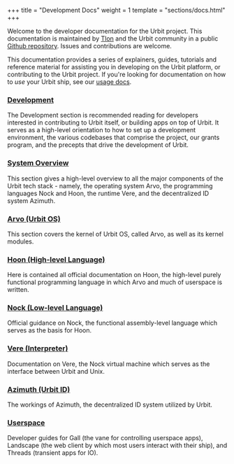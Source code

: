 +++
title = "Development Docs"
weight = 1
template = "sections/docs.html"
+++

Welcome to the developer documentation for the Urbit project. This documentation
is maintained by [Tlon](https://tlon.io) and the Urbit community in a public
[Github repository](https://github.com/urbit/docs). Issues and contributions are
welcome.

This documentation provides a series of explainers, guides, tutorials and
reference material for assisting you in developing on the Urbit platform, or
contributing to the Urbit project. If you're looking for documentation on how to
*use* your Urbit ship, see our [usage docs](/using/_index).

### [Development](/docs/development/_index)

The Development section is recommended reading for developers interested in
contributing to Urbit itself, or building apps on top of Urbit. It serves as a
high-level orientation to how to set up a development environment, the various
codebases that comprise the project, our grants program, and the precepts that
drive the development of Urbit.

### [System Overview](/docs/system-overview/_index)

This section gives a high-level overview to all the major components of the
Urbit tech stack - namely, the operating system Arvo, the programming languages
Nock and Hoon, the runtime Vere, and the decentralized ID system Azimuth.

### [Arvo (Urbit OS)](/docs/arvo/_index)

This section covers the kernel of Urbit OS, called Arvo, as well as its kernel modules.

### [Hoon (High-level Language)](/docs/hoon/_index)

Here is contained all official documentation on Hoon, the high-level purely
functional programming language in which Arvo and much of userspace is written.

### [Nock (Low-level Language)](/docs/nock/_index)

Official guidance on Nock, the functional assembly-level language which serves
as the basis for Hoon.

### [Vere (Interpreter)](/docs/vere/_index)

Documentation on Vere, the Nock virtual machine which serves as the interface
between Urbit and Unix.

### [Azimuth (Urbit ID)](/docs/azimuth/_index)

The workings of Azimuth, the decentralized ID system utilized by Urbit.

### [Userspace](/docs/userspace/_index)

Developer guides for Gall (the vane for controlling userspace apps), Landscape (the web client by which most users interact with their ship), and Threads (transient apps for IO).
